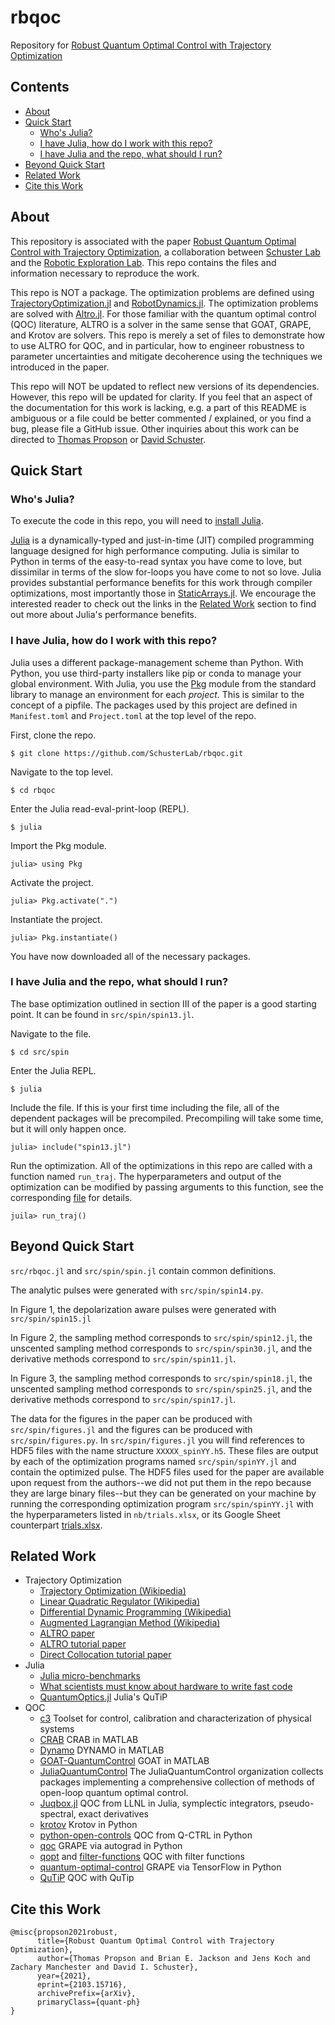 # rbqoc
Repository for [Robust Quantum Optimal Control with Trajectory Optimization](https://arxiv.org/abs/2103.15716)

## Contents
- [About](#about)
- [Quick Start](#quick-start)
  - [Who's Julia?](#whos-julia)
  - [I have Julia, how do I work with this repo?](#i-have-julia-how-do-i-work-with-this-repo)
  - [I have Julia and the repo, what should I run?](#i-have-julia-and-the-repo-what-should-i-run)
- [Beyond Quick Start](#beyond-quick-start)
- [Related Work](#related-work)
- [Cite this Work](#cite-this-work)

## About
This repository is associated with the paper
[Robust Quantum Optimal Control with Trajectory Optimization](https://arxiv.org/abs/2103.15716), a collaboration
between [Schuster Lab](http://schusterlab.uchicago.edu) and
the [Robotic Exploration Lab](http://roboticexplorationlab.org).
This repo contains the files and information
necessary to reproduce the work.

This repo is NOT a package. The optimization problems
are defined using
[TrajectoryOptimization.jl](https://github.com/RoboticExplorationLab/TrajectoryOptimization.jl)
and [RobotDynamics.jl](https://github.com/RoboticExplorationLab/RobotDynamics.jl).
The optimization problems are solved with
[Altro.jl](https://github.com/RoboticExplorationLab/Altro.jl).
For those familiar with the quantum optimal control (QOC) literature,
ALTRO is a solver in the same sense that GOAT, GRAPE, and Krotov are solvers.
This repo is merely a set of files to demonstrate how to use ALTRO for
QOC, and in particular, how to engineer robustness to parameter uncertainties and
mitigate decoherence using the techniques we introduced in the paper.

This repo will NOT be updated to reflect new versions
of its dependencies. However, this repo will be updated for clarity.
If you feel that an aspect of
the documentation for this work is lacking, e.g. a part of this README is ambiguous
or a file could be better commented / explained, or you find a bug,
please file a GitHub issue. Other inquiries about this work can be directed to
[Thomas Propson](mailto:tcpropson@protonmail.com)
or [David Schuster](mailto:David.Schuster@uchicago.edu).


## Quick Start


### Who's Julia?
To execute the code in this repo, you will need to
[install Julia](https://julialang.org/downloads/).

[Julia](https://julialang.org) is a dynamically-typed and just-in-time (JIT) compiled
programming language designed for high performance computing.
Julia is similar to Python in terms of the
easy-to-read syntax you have come to love, but dissimilar in terms of the
slow for-loops you have come to not so love.
Julia provides substantial
performance benefits for this work through compiler optimizations,
most importantly those in
[StaticArrays.jl](https://github.com/JuliaArrays/StaticArrays.jl).
We encourage the interested reader to check out the links in the
[Related Work](#related-work) section to find out more about Julia's performance
benefits.

### I have Julia, how do I work with this repo?
Julia uses a different package-management scheme than Python.
With Python, you use third-party installers like pip or conda
to manage your global environment.
With Julia, you use the [Pkg](https://docs.julialang.org/en/v1/stdlib/Pkg/)
module from the standard library 
to manage an environment for each _project_. This is similar to the
concept of a pipfile. The packages used by this project
are defined in `Manifest.toml` and `Project.toml`
at the top level of the repo.

First, clone the repo.
```
$ git clone https://github.com/SchusterLab/rbqoc.git
```
Navigate to the top level.
```
$ cd rbqoc
```
Enter the Julia read-eval-print-loop (REPL).
```
$ julia
```
Import the Pkg module.
```
julia> using Pkg
```
Activate the project.
```
julia> Pkg.activate(".")
```
Instantiate the project.
```
julia> Pkg.instantiate()
```

You have now downloaded all of the necessary packages.

### I have Julia and the repo, what should I run?
The base optimization outlined in section III of the paper
is a good starting point. It can be found in `src/spin/spin13.jl`.

Navigate to the file.
```
$ cd src/spin
```
Enter the Julia REPL.
```
$ julia
```
Include the file. If this is your first time including
the file, all of the dependent packages will be precompiled.
Precompiling will take some time, but it will only happen once.
```
julia> include("spin13.jl")
```
Run the optimization. All of the optimizations in this
repo are called with a function named `run_traj`. The hyperparameters
and output of the optimization can be modified by passing
arguments to this function, see the corresponding
[file](https://github.com/SchusterLab/rbqoc/blob/master/src/spin/spin13.jl#L62)
for details.
```
juila> run_traj()
```

## Beyond Quick Start

`src/rbqoc.jl` and `src/spin/spin.jl` contain common definitions.

The analytic pulses were generated with `src/spin/spin14.py`.

In Figure 1, the depolarization aware pulses were generated with `src/spin/spin15.jl`

In Figure 2, the sampling method corresponds to `src/spin/spin12.jl`, the unscented
sampling method corresponds to `src/spin/spin30.jl`, and the derivative methods
correspond to `src/spin/spin11.jl`.

In Figure 3, the sampling method corresponds to `src/spin/spin18.jl`,
the unscented sampling method corresponds to `src/spin/spin25.jl`,
and the derivative methods correspond to `src/spin/spin17.jl`.

The data for the figures in the paper can be produced with `src/spin/figures.jl`
and the figures can be produced with `src/spin/figures.py`. In `src/spin/figures.jl`
you will find references to HDF5 files with the name structure `XXXXX_spinYY.h5`.
These files are output by each of the optimization programs named `src/spin/spinYY.jl`
and contain the optimized pulse. The HDF5 files used for the paper are
available upon request from the authors--we did not put them in the repo because
they are large binary files--but they can
be generated on your machine by running the corresponding optimization program
`src/spin/spinYY.jl` with the hyperparameters listed in `nb/trials.xlsx`, or
its Google Sheet counterpart
[trials.xlsx](https://docs.google.com/spreadsheets/d/1DrW6S13RZ-FpTsDDSbfPPRQWIXcY5S-4/edit#gid=1396699849).



## Related Work
- Trajectory Optimization
  - [Trajectory Optimization (Wikipedia)](https://en.wikipedia.org/wiki/Trajectory_optimization)
  - [Linear Quadratic Regulator (Wikipedia)](https://en.wikipedia.org/wiki/Linear–quadratic_regulator)
  - [Differential Dynamic Programming (Wikipedia)](https://en.wikipedia.org/wiki/Differential_dynamic_programming)
  - [Augmented Lagrangian Method (Wikipedia)](https://en.wikipedia.org/wiki/Augmented_Lagrangian_method)
  - [ALTRO paper](https://roboticexplorationlab.org/papers/altro-iros.pdf)
  - [ALTRO tutorial paper](https://bjack205.github.io/papers/AL_iLQR_Tutorial.pdf)
  - [Direct Collocation tutorial paper](https://epubs.siam.org/doi/pdf/10.1137/16M1062569)
- Julia
  - [Julia micro-benchmarks](https://julialang.org/benchmarks/)
  - [What scientists must know about hardware to write fast code](https://biojulia.net/post/hardware/)
  - [QuantumOptics.jl](https://github.com/qojulia/QuantumOptics.jl) Julia's QuTiP
- QOC
  - [c3](https://github.com/q-optimize/c3) Toolset for control, calibration and characterization of physical systems
  - [CRAB](https://github.com/Bilal092/CRAB) CRAB in MATLAB
  - [Dynamo](https://github.com/shaimach/Dynamo) DYNAMO in MATLAB
  - [GOAT-QuantumControl](https://github.com/Bilal092/GOAT-QuantumControl) GOAT in MATLAB
  - [JuliaQuantumControl](https://github.com/JuliaQuantumControl) The JuliaQuantumControl organization collects
  packages implementing a comprehensive collection of methods of open-loop quantum optimal control.
  - [Juqbox.jl](https://github.com/LLNL/Juqbox.jl) QOC from LLNL in Julia,
  symplectic integrators, pseudo-spectral, exact derivatives
  - [krotov](https://github.com/qucontrol/krotov) Krotov in Python
  - [python-open-controls](https://github.com/qctrl/python-open-controls) QOC from Q-CTRL in Python
  - [qoc](https://github.com/SchusterLab/qoc) GRAPE via autograd in Python
  - [qopt](https://github.com/qutech/qopt) and [filter-functions](https://github.com/qutech/filter_functions) QOC with filter functions
  - [quantum-optimal-control](https://github.com/SchusterLab/quantum-optimal-control)
  GRAPE via TensorFlow in Python	
  - [QuTiP](http://qutip.org/docs/latest/guide/guide-control.html)
  QOC with QuTip

  
## Cite this Work
```
@misc{propson2021robust,
      title={Robust Quantum Optimal Control with Trajectory Optimization}, 
      author={Thomas Propson and Brian E. Jackson and Jens Koch and Zachary Manchester and David I. Schuster},
      year={2021},
      eprint={2103.15716},
      archivePrefix={arXiv},
      primaryClass={quant-ph}
}
```


